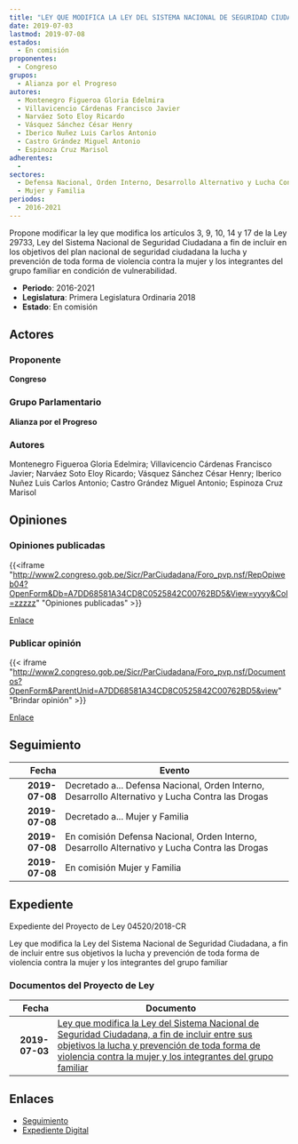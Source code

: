 ```yaml
---
title: "LEY QUE MODIFICA LA LEY DEL SISTEMA NACIONAL DE SEGURIDAD CIUDADANA, A FIN DE INCLUIR ENTRE SUS OBJETIVOS LA LUCHA Y PREVENCIÓN DE TODA FORMA DE VIOLENCIA CONTRA LA MUJER Y LOS INTEGRANTES DEL GRUPO FAMILIAR"
date: 2019-07-03
lastmod: 2019-07-08
estados: 
  - En comisión
proponentes: 
  - Congreso
grupos: 
  - Alianza por el Progreso
autores: 
  - Montenegro Figueroa Gloria Edelmira
  - Villavicencio Cárdenas Francisco Javier
  - Narváez Soto Eloy Ricardo
  - Vásquez Sánchez César Henry
  - Iberico Nuñez Luis Carlos Antonio
  - Castro Grández Miguel Antonio
  - Espinoza Cruz Marisol
adherentes: 
  - 
sectores: 
  - Defensa Nacional, Orden Interno, Desarrollo Alternativo y Lucha Contra las Drogas
  - Mujer y Familia
periodos: 
  - 2016-2021
---
```


Propone modificar la ley que modifica los artículos 3, 9, 10, 14 y 17 de la Ley 29733, Ley del Sistema Nacional de Seguridad Ciudadana a fin de incluir en los objetivos del plan nacional de seguridad ciudadana la lucha y prevención de toda forma de violencia contra la mujer y los integrantes del grupo familiar en condición de vulnerabilidad.

- **Periodo**: 2016-2021
- **Legislatura**: Primera Legislatura Ordinaria 2018
- **Estado**: En comisión

## Actores

### Proponente

**Congreso**

### Grupo Parlamentario

**Alianza por el Progreso**

### Autores

Montenegro Figueroa Gloria Edelmira; Villavicencio Cárdenas Francisco Javier; Narváez Soto Eloy Ricardo; Vásquez Sánchez César Henry; Iberico Nuñez Luis Carlos Antonio; Castro Grández Miguel Antonio; Espinoza Cruz Marisol


## Opiniones

### Opiniones publicadas

{{<iframe "http://www2.congreso.gob.pe/Sicr/ParCiudadana/Foro_pvp.nsf/RepOpiweb04?OpenForm&Db=A7DD68581A34CD8C0525842C00762BD5&View=yyyy&Col=zzzzz" "Opiniones publicadas" >}}

[Enlace](http://www2.congreso.gob.pe/Sicr/ParCiudadana/Foro_pvp.nsf/RepOpiweb04?OpenForm&Db=A7DD68581A34CD8C0525842C00762BD5&View=yyyy&Col=zzzzz)
### Publicar opinión

{{< iframe "http://www2.congreso.gob.pe/Sicr/ParCiudadana/Foro_pvp.nsf/Documentos?OpenForm&ParentUnid=A7DD68581A34CD8C0525842C00762BD5&view" "Brindar opinión" >}}

[Enlace](http://www2.congreso.gob.pe/Sicr/ParCiudadana/Foro_pvp.nsf/Documentos?OpenForm&ParentUnid=A7DD68581A34CD8C0525842C00762BD5&view)

## Seguimiento

| Fecha | Evento |
|------:|--------|
| **2019-07-08** | Decretado a... Defensa Nacional, Orden Interno, Desarrollo Alternativo y Lucha Contra las Drogas|
| **2019-07-08** | Decretado a... Mujer y Familia|
| **2019-07-08** | En comisión Defensa Nacional, Orden Interno, Desarrollo Alternativo y Lucha Contra las Drogas|
| **2019-07-08** | En comisión Mujer y Familia|


## Expediente

Expediente del Proyecto de Ley 04520/2018-CR

Ley que modifica la Ley del Sistema Nacional de Seguridad Ciudadana, a fin de incluir entre sus objetivos la lucha y prevención de toda forma de violencia contra la mujer y los integrantes del grupo familiar


### Documentos del Proyecto de Ley

| Fecha | Documento |
|------:|--------|
| **2019-07-03** | [Ley que modifica la Ley del Sistema Nacional de Seguridad Ciudadana, a fin de incluir entre sus objetivos la lucha y prevención de toda forma de violencia contra la mujer y los integrantes del grupo familiar](http://www.leyes.congreso.gob.pe/Documentos/2016_2021/Proyectos_de_Ley_y_de_Resoluciones_Legislativas/PL0452020190703.pdf) |

## Enlaces 

- [Seguimiento](http://www2.congreso.gob.pehttp://www2.congreso.gob.pe/Sicr/TraDocEstProc/CLProLey2016.nsf/f7fff46988ca05b1052578e100829cc7/b4612c80250b96460525842d005b7540?OpenDocument)
- [Expediente Digital](http://www2.congreso.gob.pehttp://www2.congreso.gob.pe/Sicr/TraDocEstProc/CLProLey2016.nsf/f7fff46988ca05b1052578e100829cc7/b4612c80250b96460525842d005b7540?OpenDocument&Click=05257FB7005EB655.eb71d0cf91d8294e05256cdf006b5706/$Body/0.1C6C)
